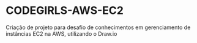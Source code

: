 # CODEGIRLS-AWS-EC2
Criação de projeto para desafio de conhecimentos em gerenciamento de instâncias EC2 na AWS, utilizando o Draw.io

